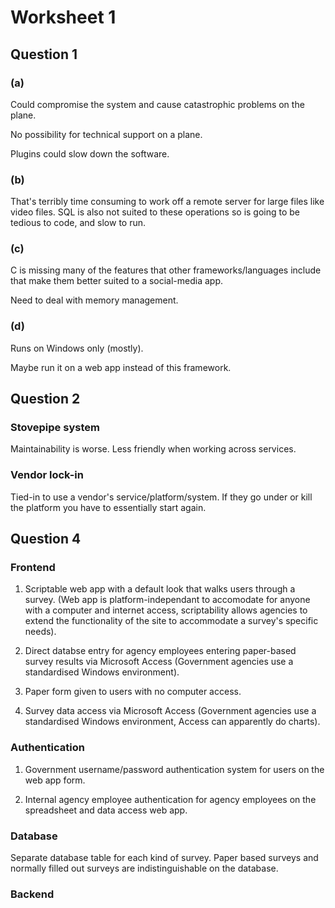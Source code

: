 # Worksheet 1

## Question 1

### (a)

Could compromise the system and cause catastrophic problems on the plane.

No possibility for technical support on a plane.

Plugins could slow down the software.

### (b)

That's terribly time consuming to work off a remote server for large files like
video files. SQL is also not suited to these operations so is going to be
tedious to code, and slow to run.

### (c)

C is missing many of the features that other frameworks/languages include that
make them better suited to a social-media app.

Need to deal with memory management.

### (d)

Runs on Windows only (mostly).

Maybe run it on a web app instead of this framework.

## Question 2

### Stovepipe system

Maintainability is worse. Less friendly when working across services.

### Vendor lock-in

Tied-in to use a vendor's service/platform/system. If they go under or kill the
platform you have to essentially start again.

## Question 4

### Frontend

1. Scriptable web app with a default look that walks users through a survey. (Web app
is platform-independant to accomodate for anyone with a computer and internet
access, scriptability allows agencies to extend the functionality of the site
to accommodate a survey's specific needs).

2. Direct databse entry for agency employees entering paper-based survey
results via Microsoft Access (Government agencies use a standardised Windows
environment).

3. Paper form given to users with no computer access.

4. Survey data access via Microsoft Access (Government agencies use a standardised Windows
environment, Access can apparently do charts).

### Authentication

1. Government username/password authentication system for users on the web app
form.

2. Internal agency employee authentication for agency employees on the
spreadsheet and data access web app.

### Database

Separate database table for each kind of survey. Paper based surveys and
normally filled out surveys are indistinguishable on the database.

### Backend

